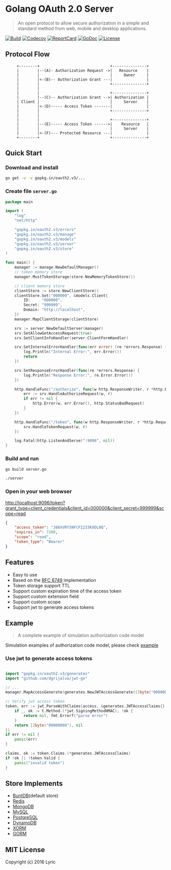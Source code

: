 # Golang OAuth 2.0 Server

> An open protocol to allow secure authorization in a simple and standard method from web, mobile and desktop applications.

[![Build][Build-Status-Image]][Build-Status-Url] [![Codecov][codecov-image]][codecov-url] [![ReportCard][reportcard-image]][reportcard-url] [![GoDoc][godoc-image]][godoc-url] [![License][license-image]][license-url]

## Protocol Flow

``` text
     +--------+                               +---------------+
     |        |--(A)- Authorization Request ->|   Resource    |
     |        |                               |     Owner     |
     |        |<-(B)-- Authorization Grant ---|               |
     |        |                               +---------------+
     |        |
     |        |                               +---------------+
     |        |--(C)-- Authorization Grant -->| Authorization |
     | Client |                               |     Server    |
     |        |<-(D)----- Access Token -------|               |
     |        |                               +---------------+
     |        |
     |        |                               +---------------+
     |        |--(E)----- Access Token ------>|    Resource   |
     |        |                               |     Server    |
     |        |<-(F)--- Protected Resource ---|               |
     +--------+                               +---------------+
```

## Quick Start

### Download and install

``` bash
go get -u -v gopkg.in/oauth2.v3/...
```

### Create file `server.go`

``` go
package main

import (
	"log"
	"net/http"

	"gopkg.in/oauth2.v3/errors"
	"gopkg.in/oauth2.v3/manage"
	"gopkg.in/oauth2.v3/models"
	"gopkg.in/oauth2.v3/server"
	"gopkg.in/oauth2.v3/store"
)

func main() {
	manager := manage.NewDefaultManager()
	// token memory store
	manager.MustTokenStorage(store.NewMemoryTokenStore())

	// client memory store
	clientStore := store.NewClientStore()
	clientStore.Set("000000", &models.Client{
		ID:     "000000",
		Secret: "999999",
		Domain: "http://localhost",
	})
	manager.MapClientStorage(clientStore)

	srv := server.NewDefaultServer(manager)
	srv.SetAllowGetAccessRequest(true)
	srv.SetClientInfoHandler(server.ClientFormHandler)

	srv.SetInternalErrorHandler(func(err error) (re *errors.Response) {
		log.Println("Internal Error:", err.Error())
		return
	})

	srv.SetResponseErrorHandler(func(re *errors.Response) {
		log.Println("Response Error:", re.Error.Error())
	})

	http.HandleFunc("/authorize", func(w http.ResponseWriter, r *http.Request) {
		err := srv.HandleAuthorizeRequest(w, r)
		if err != nil {
			http.Error(w, err.Error(), http.StatusBadRequest)
		}
	})

	http.HandleFunc("/token", func(w http.ResponseWriter, r *http.Request) {
		srv.HandleTokenRequest(w, r)
	})

	log.Fatal(http.ListenAndServe(":9096", nil))
}

```

### Build and run

``` bash
go build server.go

./server
```

### Open in your web browser

[http://localhost:9096/token?grant_type=client_credentials&client_id=000000&client_secret=999999&scope=read](http://localhost:9096/token?grant_type=client_credentials&client_id=000000&client_secret=999999&scope=read)

``` json
{
    "access_token": "J86XVRYSNFCFI233KXDL0Q",
    "expires_in": 7200,
    "scope": "read",
    "token_type": "Bearer"
}
```

## Features

* Easy to use
* Based on the [RFC 6749](https://tools.ietf.org/html/rfc6749) implementation
* Token storage support TTL
* Support custom expiration time of the access token
* Support custom extension field
* Support custom scope
* Support jwt to generate access tokens

## Example

> A complete example of simulation authorization code model

Simulation examples of authorization code model, please check [example](/example)

### Use jwt to generate access tokens

```go

import "gopkg.in/oauth2.v3/generates"
import "github.com/dgrijalva/jwt-go"

// ...
manager.MapAccessGenerate(generates.NewJWTAccessGenerate([]byte("00000000"), jwt.SigningMethodHS512))

// Verify jwt access token
token, err := jwt.ParseWithClaims(access, &generates.JWTAccessClaims{}, func(t *jwt.Token) (interface{}, error) {
	if _, ok := t.Method.(*jwt.SigningMethodHMAC); !ok {
		return nil, fmt.Errorf("parse error")
	}
	return []byte("00000000"), nil
})
if err != nil {
	panic(err)
}

claims, ok := token.Claims.(*generates.JWTAccessClaims)
if !ok || !token.Valid {
	panic("invalid token")
}
```

## Store Implements

* [BuntDB](https://github.com/tidwall/buntdb)(default store)
* [Redis](https://github.com/go-oauth2/redis)
* [MongoDB](https://github.com/go-oauth2/mongo)
* [MySQL](https://github.com/go-oauth2/mysql)
* [PostgreSQL](https://github.com/vgarvardt/go-oauth2-pg)
* [DynamoDB](https://github.com/contamobi/go-oauth2-dynamodb)
* [XORM](https://github.com/techknowlogick/go-oauth2-xorm)
* [GORM](https://github.com/techknowlogick/go-oauth2-gorm)

## MIT License

  Copyright (c) 2016 Lyric

[Build-Status-Url]: https://travis-ci.org/go-oauth2/oauth2
[Build-Status-Image]: https://travis-ci.org/go-oauth2/oauth2.svg?branch=master
[codecov-url]: https://codecov.io/gh/go-oauth2/oauth2
[codecov-image]: https://codecov.io/gh/go-oauth2/oauth2/branch/master/graph/badge.svg
[reportcard-url]: https://goreportcard.com/report/gopkg.in/oauth2.v3
[reportcard-image]: https://goreportcard.com/badge/gopkg.in/oauth2.v3
[godoc-url]: https://godoc.org/gopkg.in/oauth2.v3
[godoc-image]: https://godoc.org/gopkg.in/oauth2.v3?status.svg
[license-url]: http://opensource.org/licenses/MIT
[license-image]: https://img.shields.io/npm/l/express.svg
